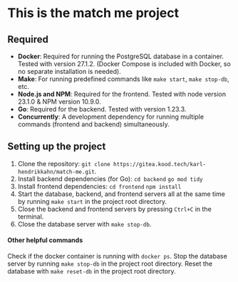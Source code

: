 # This is the match me project

## Required

- **Docker**: Required for running the PostgreSQL database in a container. Tested with version 27.1.2. 
(Docker Compose is included with Docker, so no separate installation is needed).
- **Make**: For running predefined commands like `make start`, `make stop-db`, etc.
- **Node.js and NPM**: Required for the frontend. Tested with node version 23.1.0 & NPM version 10.9.0.
- **Go**: Required for the backend. Tested with version 1.23.3.
- **Concurrently**: A development dependency for running multiple commands (frontend and backend) simultaneously.


## Setting up the project

1. Clone the repository: 
```git clone https://gitea.kood.tech/karl-hendrikkahn/match-me.git```.
2. Install backend dependencies (for Go):
```cd backend```
```go mod tidy```
3. Install frontend dependencies:
```cd frontend```
```npm install```
4. Start the database, backend, and frontend servers all at the same time by running ```make start``` in the project root directory.
5. Close the backend and frontend servers by pressing ```Ctrl+C``` in the terminal.
6. Close the database server with ```make stop-db```.

#### Other helpful commands
Check if the docker container is running with ```docker ps```.
Stop the database server by running ```make stop-db``` in the project root directory.
Reset the database with ```make reset-db``` in the project root directory.